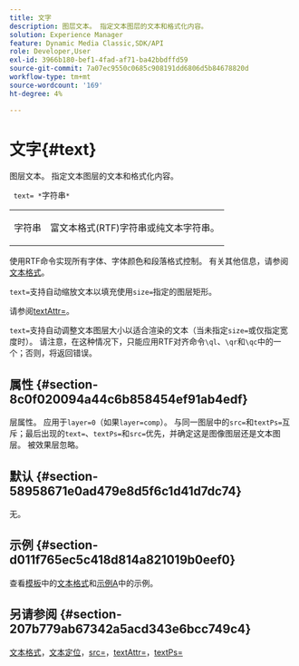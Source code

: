 ```yaml
---
title: 文字
description: 图层文本。 指定文本图层的文本和格式化内容。
solution: Experience Manager
feature: Dynamic Media Classic,SDK/API
role: Developer,User
exl-id: 3966b180-bef1-4fad-af71-ba42bbdffd59
source-git-commit: 7a07ec9550c0685c908191dd6806d5b84678820d
workflow-type: tm+mt
source-wordcount: '169'
ht-degree: 4%

---
```


# 文字{#text}

图层文本。 指定文本图层的文本和格式化内容。

` text= *`字符串`*`

<table id="simpletable_6C095D7F69874A8EA3D1D52103FA520C"> 
 <tr class="strow"> 
  <td class="stentry"> <p> <span class="varname">字符串</span> </p> </td> 
  <td class="stentry"> <p>富文本格式(RTF)字符串或纯文本字符串。 </p> </td> 
 </tr> 
</table>

使用RTF命令实现所有字体、字体颜色和段落格式控制。 有关其他信息，请参阅[文本格式](../../../../../is-api/http-ref/image-serving-api-ref/c-http-protocol-reference/c-text-formatting/c-text-formatting.md#concept-0d3136db7f6f49668274541cd4b6364c)。

`text=`支持自动缩放文本以填充使用`size=`指定的图层矩形。

请参阅[textAttr=](../../../../../is-api/http-ref/image-serving-api-ref/c-http-protocol-reference/c-command-reference/r-textattr.md#reference-ff00484fa3244286abeff34911f7ec0d)。

`text=`支持自动调整文本图层大小以适合渲染的文本（当未指定`size=`或仅指定宽度时）。 请注意，在这种情况下，只能应用RTF对齐命令`\ql`、`\qr`和`\qc`中的一个；否则，将返回错误。

## 属性 {#section-8c0f020094a44c6b858454ef91ab4edf}

层属性。 应用于`layer=0`（如果`layer=comp`）。 与同一图层中的`src=`和`textPs=`互斥；最后出现的`text=`、`textPs=`和`src=`优先，并确定这是图像图层还是文本图层。 被效果层忽略。

## 默认 {#section-58958671e0ad479e8d5f6c1d41d7dc74}

无。

## 示例 {#section-d011f765ec5c418d814a821019b0eef0}

查看[模板](../../../../../is-api/http-ref/image-serving-api-ref/c-http-protocol-reference/c-text-formatting/c-text-formatting.md#concept-0d3136db7f6f49668274541cd4b6364c)中的[文本格式](../../../../../is-api/http-ref/image-serving-api-ref/c-http-protocol-reference/c-templates/r-example-a.md#reference-c78ea82e8a1646738e764fa6685dfbac)和[示例A](../../../../../is-api/http-ref/image-serving-api-ref/c-http-protocol-reference/c-templates/c-templates.md#concept-3cd2d2adae0e41b2979b9640244d4d3e)中的示例。

## 另请参阅 {#section-207b779ab67342a5acd343e6bcc749c4}

[文本格式](../../../../../is-api/http-ref/image-serving-api-ref/c-http-protocol-reference/c-text-formatting/c-text-formatting.md#concept-0d3136db7f6f49668274541cd4b6364c)，[文本定位](../../../../../is-api/http-ref/image-serving-api-ref/c-http-protocol-reference/c-text-formatting/r-text-positioning.md#reference-f647443d92914f4b89a7cc5a83267d87)，[src=](../../../../../is-api/http-ref/image-serving-api-ref/c-http-protocol-reference/c-command-reference/r-src.md#reference-f6506637778c4c69bf106a7924a91ab1)，[textAttr=](../../../../../is-api/http-ref/image-serving-api-ref/c-http-protocol-reference/c-command-reference/r-textattr.md#reference-ff00484fa3244286abeff34911f7ec0d)，[textPs=](../../../../../is-api/http-ref/image-serving-api-ref/c-http-protocol-reference/c-command-reference/r-textps.md#reference-4209a2a6169f44278da2647cfb0cd767)

